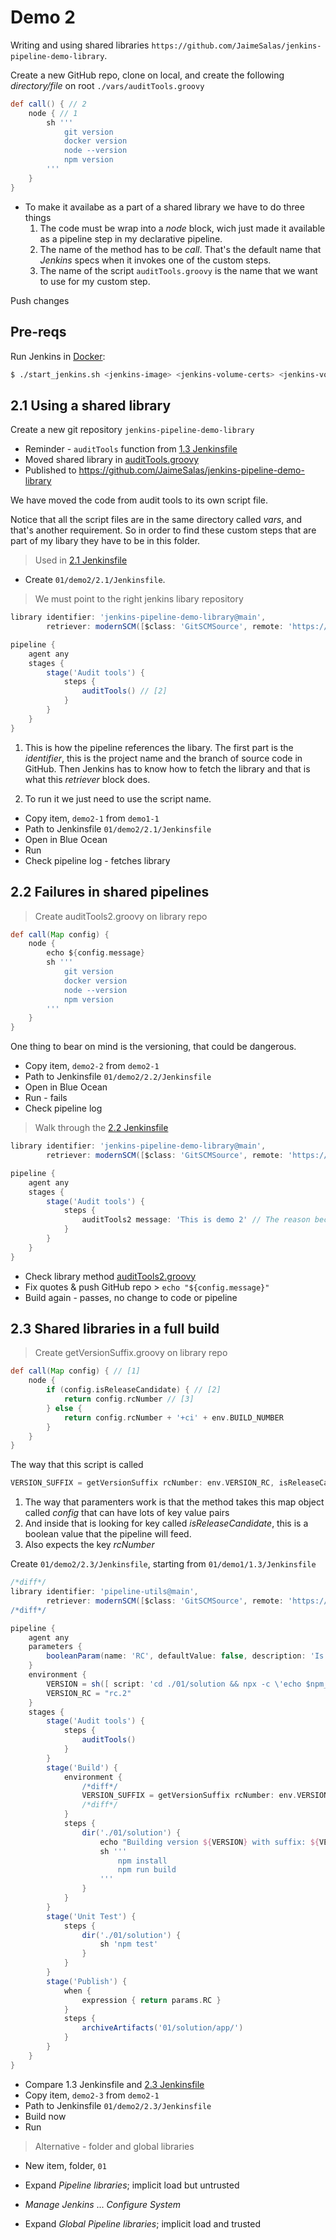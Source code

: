 # Demo 2

Writing and using shared libraries `https://github.com/JaimeSalas/jenkins-pipeline-demo-library`.

Create a new GitHub repo, clone on local, and create the following _directory/file_ on root `./vars/auditTools.groovy`

```groovy
def call() { // 2
    node { // 1
        sh '''
            git version
            docker version
            node --version
            npm version
        '''
    }
}
```

- To make it availabe as a part of a shared library we have to do three things
  1. The code must be wrap into a _node_ block, wich just made it available as a pipeline step in my declarative pipeline.
  2. The name of the method has to be _call_. That's the default name that _Jenkins_ specs when it invokes one of the custom steps.
  3. The name of the script `auditTools.groovy` is the name that we want to use for my custom step.

Push changes

## Pre-reqs

Run Jenkins in [Docker](https://www.docker.com/products/docker-desktop):

```bash
$ ./start_jenkins.sh <jenkins-image> <jenkins-volume-certs> <jenkins-volume-data>
```

## 2.1 Using a shared library

Create a new git repository `jenkins-pipeline-demo-library`

- Reminder - `auditTools` function from [1.3 Jenkinsfile](../demo1/1.3/Jenkinsfile)
- Moved shared library in [auditTools.groovy](../shared-library/vars/auditTools.groovy)
- Published to https://github.com/JaimeSalas/jenkins-pipeline-demo-library

We have moved the code from audit tools to its own script file.

Notice that all the script files are in the same directory called _vars_, and that's another requirement. So in order to find these custom steps that are part of my libary they have to be in this folder.

> Used in [2.1 Jenkinsfile](./01/demo2/2.1/Jenkinsfile)

- Create `01/demo2/2.1/Jenkinsfile`.

> We must point to the right jenkins libary repository

```groovy
library identifier: 'jenkins-pipeline-demo-library@main',
        retriever: modernSCM([$class: 'GitSCMSource', remote: 'https://github.com/JaimeSalas/jenkins-pipeline-demo-library']) // [1]

pipeline {
    agent any
    stages {
        stage('Audit tools') {
            steps {
                auditTools() // [2]
            }
        }
    }
}
```

1. This is how the pipeline references the libary. The first part is the _identifier_, this is the project name and the branch of source code in GitHub. Then Jenkins has to know how to fetch the library and that is what this _retriever_ block does.

2. To run it we just need to use the script name.

- Copy item, `demo2-1` from `demo1-1`
- Path to Jenkinsfile `01/demo2/2.1/Jenkinsfile`
- Open in Blue Ocean
- Run
- Check pipeline log - fetches library

## 2.2 Failures in shared pipelines

> Create auditTools2.groovy on library repo

```groovy
def call(Map config) {
    node {
        echo ${config.message}
        sh '''
            git version
            docker version
            node --version
            npm version
        '''
    }
}
```

One thing to bear on mind is the versioning, that could be dangerous.

- Copy item, `demo2-2` from `demo2-1`
- Path to Jenkinsfile `01/demo2/2.2/Jenkinsfile`
- Open in Blue Ocean
- Run - fails
- Check pipeline log

> Walk through the [2.2 Jenkinsfile](./01/demo2/2.2/Jenkinsfile)

```groovy
library identifier: 'jenkins-pipeline-demo-library@main',
        retriever: modernSCM([$class: 'GitSCMSource', remote: 'https://github.com/JaimeSalas/jenkins-pipeline-demo-library'])

pipeline {
    agent any
    stages {
        stage('Audit tools') {
            steps {
                auditTools2 message: 'This is demo 2' // The reason because is not working it's because echoing a message need double quotes
            }
        }
    }
}
```

- Check library method [auditTools2.groovy](../shared-library/vars/auditTools2.groovy)
- Fix quotes & push GitHub repo > `echo "${config.message}"`
- Build again - passes, no change to code or pipeline

## 2.3 Shared libraries in a full build

> Create getVersionSuffix.groovy on library repo

```groovy
def call(Map config) { // [1]
    node {
        if (config.isReleaseCandidate) { // [2]
            return config.rcNumber // [3]
        } else {
            return config.rcNumber + '+ci' + env.BUILD_NUMBER
        }
    }
}
```

The way that this script is called

```groovy
VERSION_SUFFIX = getVersionSuffix rcNumber: env.VERSION_RC, isReleaseCandidate: params.RC
```

1. The way that paramenters work is that the method takes this map object called _config_ that can have lots of key value pairs
2. And inside that is looking for key called _isReleaseCandidate_, this is a boolean value that the pipeline will feed.
3. Also expects the key _rcNumber_

Create `01/demo2/2.3/Jenkinsfile`, starting from `01/demo1/1.3/Jenkinsfile`

```groovy
/*diff*/
library identifier: 'pipeline-utils@main',
        retriever: modernSCM([$class: 'GitSCMSource', remote: 'https://github.com/JaimeSalas/pipeline-utils.git'])
/*diff*/

pipeline {
    agent any
    parameters {
        booleanParam(name: 'RC', defaultValue: false, description: 'Is This a Release Candidate?')
    }
    environment {
        VERSION = sh([ script: 'cd ./01/solution && npx -c \'echo $npm_package_version\'', returnStdout: true ]).trim()
        VERSION_RC = "rc.2"
    }
    stages {
        stage('Audit tools') {
            steps {
                auditTools()
            }
        }
        stage('Build') {
            environment {
                /*diff*/
                VERSION_SUFFIX = getVersionSuffix rcNumber: env.VERSION_RC, isReleaseCandidate: params.RC
                /*diff*/
            }
            steps {
                dir('./01/solution') {
                    echo "Building version ${VERSION} with suffix: ${VERSION_SUFFIX}"
                    sh '''
                        npm install
                        npm run build
                    '''
                }
            }
        }
        stage('Unit Test') {
            steps {
                dir('./01/solution') {
                    sh 'npm test'
                }
            }
        }
        stage('Publish') {
            when {
                expression { return params.RC }
            }
            steps {
                archiveArtifacts('01/solution/app/')
            }
        }
    }
}

```

- Compare 1.3 Jenkinsfile and [2.3 Jenkinsfile](./01/demo2/2.3/Jenkinsfile)
- Copy item, `demo2-3` from `demo2-1`
- Path to Jenkinsfile `01/demo2/2.3/Jenkinsfile`
- Build now
- Run

> Alternative - folder and global libraries

- New item, folder, `01`
- Expand _Pipeline libraries_; implicit load but untrusted

- _Manage Jenkins_ ... _Configure System_
- Expand _Global Pipeline libraries_; implicit load and trusted
